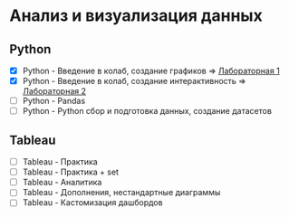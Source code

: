 # Анализ и визуализация данных
## Python
- [x] Python - Введение в колаб, создание графиков => [Лабораторная 1](https://github.com/Gremler5442/colab-lab/blob/main/Python_Lab1colab.ipynb)
- [x] Python - Введение в колаб, создание интерактивность => [Лабораторная 2](https://github.com/Gremler5442/colab-lab/blob/main/Python_Lab2colab.ipynb)
- [ ] Python - Pandas
- [ ] Python - Python сбор и подготовка данных, создание датасетов
## Tableau
- [ ] Tableau - Практика
- [ ] Tableau - Практика + set
- [ ] Tableau - Аналитика
- [ ] Tableau - Дополнения, нестандартные диаграммы
- [ ] Tableau - Кастомизация дашбордов
